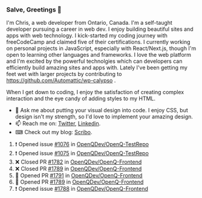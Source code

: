 ### Salve, Greetings 👋

I'm Chris, a web developer from Ontario, Canada. I'm a self-taught developer pursuing a career in web dev. I enjoy building beautiful sites and apps with web technology.
I kick-started my coding journey with freeCodeCamp and claimed five of their certifications.  I currently working on personal projects in JavaScript, especially with React/Next.js, though I'm open to learning other languages and frameworks. I love the web platform and I'm excited by the powerful technolgies which can developers can efficiently build amazing sites and apps with. Lately I've been getting my feet wet with larger projects by contributing to https://github.com/Automattic/wp-calypso .

When I get down to coding, I enjoy the satisfaction of creating complex interaction and the eye candy of adding styles to my HTML. 

- 💬 Ask me about putting your visual design into code. I enjoy CSS, but design isn't my strength, so I'd love to implement your amazing design.
- 📫 Reach me on: [Twitter](https://twitter.com/Christo28120856), [Linkedin](https://www.linkedin.com/in/christopher-stevers-07b9a5204/).
- ⌨ Check out my blog: [Scribo](https://christopherstevers.cf).
<!--
**Christopher-Stevers/Christopher-Stevers** is a ✨ _special_ ✨ repository because its `README.md` (this file) appears on your GitHub profile.

Here are some ideas to get you started:

- 🔭 I’m currently working on ...
- 🌱 I’m currently learning ...
- 👯 I’m looking to collaborate on ...
- 🤔 I’m looking for help with ...
- 😄 Pronouns: ...
- ⚡ Fun fact: ...
-->

<!--START_SECTION:activity-->
1. ❗️ Opened issue [#1076](https://github.com/OpenQDev/OpenQ-TestRepo/issues/1076) in [OpenQDev/OpenQ-TestRepo](https://github.com/OpenQDev/OpenQ-TestRepo)
2. ❗️ Opened issue [#1075](https://github.com/OpenQDev/OpenQ-TestRepo/issues/1075) in [OpenQDev/OpenQ-TestRepo](https://github.com/OpenQDev/OpenQ-TestRepo)
3. ❌ Closed PR [#1782](https://github.com/OpenQDev/OpenQ-Frontend/pull/1782) in [OpenQDev/OpenQ-Frontend](https://github.com/OpenQDev/OpenQ-Frontend)
4. ❌ Closed PR [#1789](https://github.com/OpenQDev/OpenQ-Frontend/pull/1789) in [OpenQDev/OpenQ-Frontend](https://github.com/OpenQDev/OpenQ-Frontend)
5. 💪 Opened PR [#1791](https://github.com/OpenQDev/OpenQ-Frontend/pull/1791) in [OpenQDev/OpenQ-Frontend](https://github.com/OpenQDev/OpenQ-Frontend)
6. 💪 Opened PR [#1789](https://github.com/OpenQDev/OpenQ-Frontend/pull/1789) in [OpenQDev/OpenQ-Frontend](https://github.com/OpenQDev/OpenQ-Frontend)
7. ❗️ Opened issue [#1788](https://github.com/OpenQDev/OpenQ-Frontend/issues/1788) in [OpenQDev/OpenQ-Frontend](https://github.com/OpenQDev/OpenQ-Frontend)
<!--END_SECTION:activity-->
